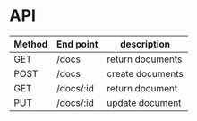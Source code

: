 # API

| Method | End point | description      |
| ------ | --------- | ---------------- |
| GET    | /docs     | return documents |
| POST   | /docs     | create documents |
| GET    | /docs/:id | return document  |
| PUT    | /docs/:id | update document  |